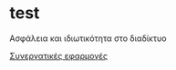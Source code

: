 # test

Ασφάλεια και ιδιωτικότητα στο διαδίκτυο

[Συνεργατικές εφαρμογές](https://c18gour.github.io/resume-cv/)

